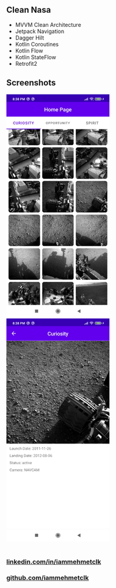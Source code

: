 Clean Nasa
-------------------------------------

- MVVM Clean Architecture
- Jetpack Navigation
- Dagger Hilt
- Kotlin Coroutines
- Kotlin Flow
- Kotlin StateFlow
- Retrofit2

Screenshots
-------------------------------------
<img src="https://raw.githubusercontent.com/iammehmetclk/clean-nasa/master/screenshots/ss_1.jpg" width="270" height="585" />    <img src="https://raw.githubusercontent.com/iammehmetclk/clean-nasa/master/screenshots/ss_2.jpg" width="270" height="585" />
<br>
<br>
<h3><a href="https://www.linkedin.com/in/iammehmetclk/">linkedin.com/in/iammehmetclk</a></h3>
<h3><a href="https://github.com/iammehmetclk/">github.com/iammehmetclk</a></h3>